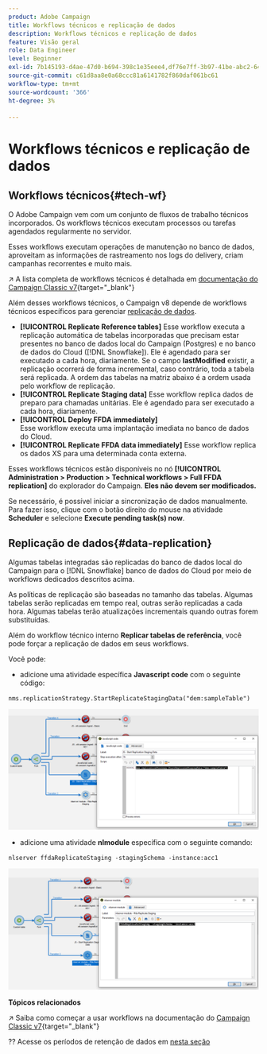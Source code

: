 ```yaml
---
product: Adobe Campaign
title: Workflows técnicos e replicação de dados
description: Workflows técnicos e replicação de dados
feature: Visão geral
role: Data Engineer
level: Beginner
exl-id: 7b145193-d4ae-47d0-b694-398c1e35eee4,df76e7ff-3b97-41be-abc2-640748680ff3
source-git-commit: c61d8aa8e0a68ccc81a6141782f860daf061bc61
workflow-type: tm+mt
source-wordcount: '366'
ht-degree: 3%

---
```


# Workflows técnicos e replicação de dados

## Workflows técnicos{#tech-wf}

O Adobe Campaign vem com um conjunto de fluxos de trabalho técnicos incorporados. Os workflows técnicos executam processos ou tarefas agendados regularmente no servidor.

Esses workflows executam operações de manutenção no banco de dados, aproveitam as informações de rastreamento nos logs do delivery, criam campanhas recorrentes e muito mais.

↗️ A lista completa de workflows técnicos é detalhada em [documentação do Campaign Classic v7](https://experienceleague.adobe.com/docs/campaign-classic/using/automating-with-workflows/advanced-management/about-technical-workflows.html){target=&quot;_blank&quot;}


Além desses workflows técnicos, o Campaign v8 depende de workflows técnicos específicos para gerenciar [replicação de dados](#data-replication).

* **[!UICONTROL Replicate Reference tables]**
Esse workflow executa a replicação automática de tabelas incorporadas que precisam estar presentes no banco de dados local do Campaign (Postgres) e no banco de dados do Cloud ([!DNL Snowflake]). Ele é agendado para ser executado a cada hora, diariamente. Se o campo **lastModified** existir, a replicação ocorrerá de forma incremental, caso contrário, toda a tabela será replicada. A ordem das tabelas na matriz abaixo é a ordem usada pelo workflow de replicação.
* **[!UICONTROL Replicate Staging data]**
Esse workflow replica dados de preparo para chamadas unitárias. Ele é agendado para ser executado a cada hora, diariamente.
* **[!UICONTROL Deploy FFDA immediately]**\
   Esse workflow executa uma implantação imediata no banco de dados do Cloud.
* **[!UICONTROL Replicate FFDA data immediately]**
Esse workflow replica os dados XS para uma determinada conta externa.

Esses workflows técnicos estão disponíveis no nó **[!UICONTROL Administration > Production > Technical workflows > Full FFDA replication]** do explorador do Campaign. **Eles não devem ser modificados.**

Se necessário, é possível iniciar a sincronização de dados manualmente. Para fazer isso, clique com o botão direito do mouse na atividade **Scheduler** e selecione **Execute pending task(s) now**.

## Replicação de dados{#data-replication}

Algumas tabelas integradas são replicadas do banco de dados local do Campaign para o [!DNL Snowflake] banco de dados do Cloud por meio de workflows dedicados descritos acima.

As políticas de replicação são baseadas no tamanho das tabelas. Algumas tabelas serão replicadas em tempo real, outras serão replicadas a cada hora. Algumas tabelas terão atualizações incrementais quando outras forem substituídas.

Além do workflow técnico interno **Replicar tabelas de referência**, você pode forçar a replicação de dados em seus workflows.

Você pode:

* adicione uma atividade específica **Javascript code** com o seguinte código:

```
nms.replicationStrategy.StartReplicateStagingData("dem:sampleTable")
```

![](assets/jscode.png)


* adicione uma atividade **nlmodule** específica com o seguinte comando:

```
nlserver ffdaReplicateStaging -stagingSchema -instance:acc1
```

![](assets/nlmodule.png)

**Tópicos relacionados**

↗️ Saiba como começar a usar workflows na documentação do [Campaign Classic v7](https://experienceleague.adobe.com/docs/campaign-classic/using/automating-with-workflows/introduction/about-workflows.html?lang=en#automating-with-workflows){target=&quot;_blank&quot;}

?? Acesse os períodos de retenção de dados em [nesta seção](../dev/datamodel-best-practices.md#data-retention)
